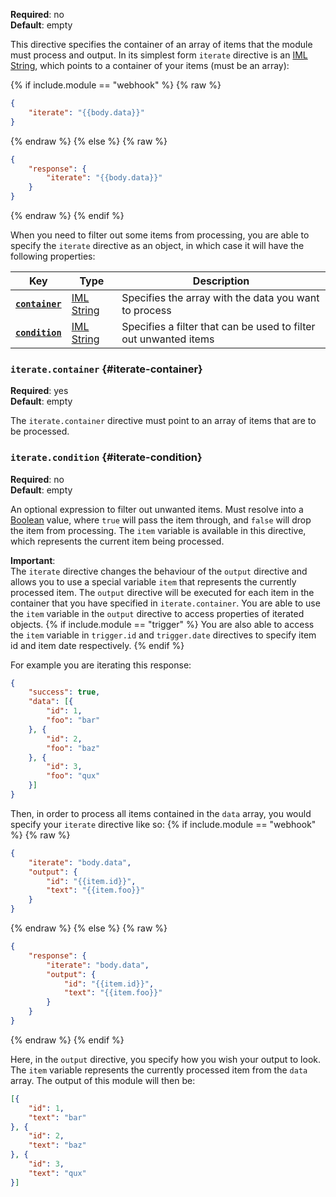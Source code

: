**Required**: no  
**Default**: empty

This directive specifies the container of an array of items that the
module must process and output. In its simplest form `iterate` directive
is an [IML String](types.md#iml-string), which points to a container of
your items (must be an array):

{% if include.module == "webhook" %}
{% raw %}
```json
{
    "iterate": "{{body.data}}"
}
```
{% endraw %}
{% else %}
{% raw %}
```json
{
    "response": {
        "iterate": "{{body.data}}"
    }
}
```
{% endraw %}
{% endif %}

When you need to filter out some items from processing, you are able to
specify the `iterate` directive as an object, in which case it will have
the following properties:

| Key                                   | Type                              | Description                                                      |
| ---                                   | ---                               | ---                                                              |
| [**`container`**](#iterate-container) | [IML String](types.md#iml-string) | Specifies the array with the data you want to process            |
| [**`condition`**](#iterate-condition) | [IML String](types.md#iml-string) | Specifies a filter that can be used to filter out unwanted items |

### `iterate.container` {#iterate-container}

**Required**: yes  
**Default**: empty

The `iterate.container` directive must point to an array of items that
are to be processed.

### `iterate.condition` {#iterate-condition}

**Required**: no  
**Default**: empty

An optional expression to filter out unwanted items.
Must resolve into a [Boolean](types.md#boolean) value, where `true` will
pass the item through, and `false` will drop the item from processing.
The `item` variable is available in this directive, which represents
the current item being processed.

**Important**:  
The `iterate` directive changes the behaviour of the `output` directive
and allows you to use a special variable `item` that represents the
currently processed item. The `output` directive will be executed for
each item in the container that you have specified in
`iterate.container`. You are able to use the `item` variable in the
`output` directive to access properties of iterated objects.
{% if include.module == "trigger" %}
You are also able to access the `item` variable in `trigger.id` and
`trigger.date` directives to specify item id and item date respectively.
{% endif %}

For example you are iterating this response:
```json
{
    "success": true,
    "data": [{
        "id": 1,
        "foo": "bar"
    }, {
        "id": 2,
        "foo": "baz"
    }, {
        "id": 3,
        "foo": "qux"
    }]
}
```
Then, in order to process all items contained in the `data` array, you
would specify your `iterate` directive like so:
{% if include.module == "webhook" %}
{% raw %}
```json
{
    "iterate": "body.data",
    "output": {
        "id": "{{item.id}}",
        "text": "{{item.foo}}"
    }
}
```
{% endraw %}
{% else %}
{% raw %}
```json
{
    "response": {
        "iterate": "body.data",
        "output": {
            "id": "{{item.id}}",
            "text": "{{item.foo}}"
        }
    }
}
```
{% endraw %}
{% endif %}

Here, in the `output` directive, you specify how you wish your output to
look. The `item` variable represents the currently processed item
from the `data` array. The output of this module will then be:
```json
[{
    "id": 1,
    "text": "bar"
}, {
    "id": 2,
    "text": "baz"
}, {
    "id": 3,
    "text": "qux"
}]
```